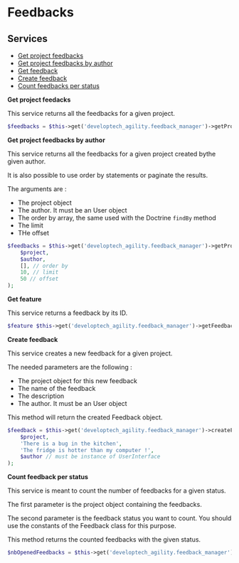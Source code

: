 Feedbacks
========

Services
--------

* [Get project feedbacks](#get-project-feedbacks)
* [Get project feedbacks by author](#get-project-feedbacks-by-author)
* [Get feedback](#get-feedback)
* [Create feedback](#create-feedback)
* [Count feedbacks per status](#count-feedbacks-per-status)

**Get project feedacks** <a name="get-project-feedbacks"></a>

This service returns all the feedbacks for a given project.

```php
$feedbacks = $this->get('developtech_agility.feedback_manager')->getProjectFeedbacks($project);
```

**Get project feedbacks by author** <a name="get-project-feedbacks-by-author"></a>

This service returns all the feedbacks for a given project created bythe given author.

It is also possible to use order by statements or paginate the results.

The arguments are :

* The project object
* The author. It must be an User object
* The order by array, the same used with the Doctrine ```findBy``` method
* The limit
* THe offset

```php
$feedbacks = $this->get('developtech_agility.feedback_manager')->getProjectFeedbacksByAuthor(
    $project,
    $author,
    [], // order by
    10, // limit
    50 // offset
);
```

**Get feature** <a name="get-feature"></a>

This service returns a feedback by its ID.

```php
$feature $this->get('developtech_agility.feedback_manager')->getFeedback($id);
```

**Create feedback** <a name="create-feedback"></a>

This service creates a new feedback for a given project.

The needed parameters are the following :

* The project object for this new feedback
* The name of the feedback
* The description
* The author. It must be an User object

This method will return the created Feedback object.

```php
$feedback = $this->get('developtech_agility.feedback_manager')->createFeedback(
    $project,
    'There is a bug in the kitchen',
    'The fridge is hotter than my computer !',
    $author // must be instance of UserInterface
);
```

**Count feedback per status** <a name="count-feedback-per-status"></a>

This service is meant to count the number of feedbacks for a given status.

The first parameter is the project object containing the feedbacks.

The second parameter is the feedback status you want to count. You should use the constants of the Feedback class for this purpose.

This method returns the counted feedbacks with the given status.

```php
$nbOpenedFeedbacks = $this->get('developtech_agility.feedback_manager')->countFeedbacksPerStatus($project, Feedback::STATUS_OPEN);
```
